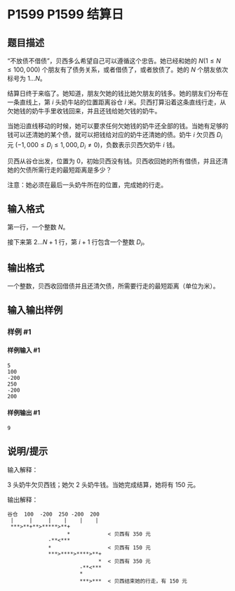 # P1599 P1599 结算日

## 题目描述

“不放债不借债”，贝西多么希望自己可以遵循这个忠告。她已经和她的 $N(1 \leq N \leq 100,000)$ 个朋友有了债务关系，或者借债了，或者放债了。她的 $N$ 个朋友依次标号为 $1\dots N$。

结算日终于来临了。她知道，朋友欠她的钱比她欠朋友的钱多。她的朋友们分布在一条直线上，第 $i$ 头奶牛站的位置距离谷仓 $i$ 米。贝西打算沿着这条直线行走，从欠她钱的奶牛手里收钱回来，并且还钱给她欠钱的奶牛。

当她沿直线移动的时候，她可以要求任何欠她钱的奶牛还全部的钱。当她有足够的钱可以还清她的某个债，就可以把钱给对应的奶牛还清她的债。奶牛 $i$ 欠贝西 $D_i$ 元 $(-1,000 \leq D_i \leq 1,000,D_i \neq 0)$，负数表示贝西欠奶牛 $i$ 钱。

贝西从谷仓出发，位置为 $0$，初始贝西没有钱。贝西收回她的所有借债，并且还清她的欠债所需行走的最短距离是多少？

注意：她必须在最后一头奶牛所在的位置，完成她的行走。

## 输入格式

第一行，一个整数 $N$。

接下来第 $2 \dots N+1$ 行，第 $i+1$ 行包含一个整数 $D_i$。

## 输出格式

一个整数，贝西收回借债并且还清欠债，所需要行走的最短距离（单位为米）。

## 输入输出样例

### 样例 #1

#### 样例输入 #1

```
5
100
-200
250
-200
200
```

#### 样例输出 #1

```
9
```

## 说明/提示

输入解释：

$3$ 头奶牛欠贝西钱；她欠 $2$ 头奶牛钱。当她完成结算，她将有 $150$ 元。

输出解释：

```plain
谷仓  100  -200  250 -200  200
 |     |     |    |    |    |
 ***>**+**>*****>**+
                   *            < 贝西有 350 元
             -**<***
             *                  < 贝西有 150 元
             ***>****>****>**+
                             *  < 贝西有 350 元
                       -**<***
                       *     
                       ***>***  < 贝西结束她的行走，有 150 元
```
